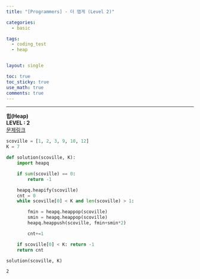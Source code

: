 ```yaml
---
title: "[Programmers] - 더 맵게 (Level 2)"

categories:
  - basic

tags:
  - coding_test
  - heap


layout: single

toc: true
toc_sticky: true
use_math: true
comments: true
---
```


---
**힙(Heap)**  
**LEVEL : 2**   
[문제링크](https://programmers.co.kr/learn/courses/30/lessons/42626)  


```python
scoville = [1, 2, 3, 9, 10, 12]
K = 7
```


```python
def solution(scoville, K):
    import heapq

    if sum(scoville) == 0:
        return -1

    heapq.heapify(scoville)
    cnt = 0
    while scoville[0] < K and len(scoville) > 1:

        fmin = heapq.heappop(scoville)
        smin = heapq.heappop(scoville)
        heapq.heappush(scoville, fmin+smin*2)

        cnt+=1

    if scoville[0] < K: return -1
    return cnt
```


```python
solution(scoville, K)
```




    2

